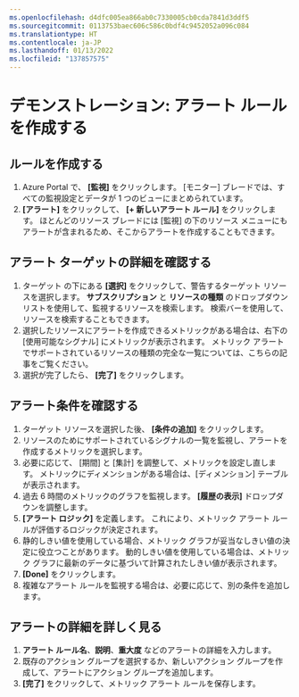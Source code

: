```yaml
---
ms.openlocfilehash: d4dfc005ea866ab0c7330005cb0cda7841d3ddf5
ms.sourcegitcommit: 0113753baec606c586c0bdf4c9452052a096c084
ms.translationtype: HT
ms.contentlocale: ja-JP
ms.lasthandoff: 01/13/2022
ms.locfileid: "137857575"
---
```

# <a name="demonstration-create-an-alert-rule"></a>デモンストレーション: アラート ルールを作成する

## <a name="create-rule"></a>ルールを作成する

1. Azure Portal で、 **[監視]** をクリックします。 [モニター] ブレードでは、すべての監視設定とデータが 1 つのビューにまとめられています。
2. **[アラート]** をクリックして、 **[+ 新しいアラート ルール]** をクリックします。 ほとんどのリソース ブレードには [監視] の下のリソース メニューにもアラートが含まれるため、そこからアラートを作成することもできます。

## <a name="explore-alert-targets"></a>アラート ターゲットの詳細を確認する

1. ターゲット の下にある **[選択]** をクリックして、警告するターゲット リソースを選択します。 **サブスクリプション** と **リソースの種類** のドロップダウン リストを使用して、監視するリソースを検索します。 検索バーを使用して、リソースを検索することもできます。
2. 選択したリソースにアラートを作成できるメトリックがある場合は、右下の [使用可能なシグナル] にメトリックが表示されます。 メトリック アラートでサポートされているリソースの種類の完全な一覧については、こちらの記事をご覧ください。
3. 選択が完了したら、 **[完了]** をクリックします。

## <a name="explore-alert-conditions"></a>アラート条件を確認する

1. ターゲット リソースを選択した後、 **[条件の追加]** をクリックします。
2. リソースのためにサポートされているシグナルの一覧を監視し、アラートを作成するメトリックを選択します。
3. 必要に応じて、 [期間] と [集計] を調整して、メトリックを設定し直します。 メトリックにディメンションがある場合は、[ディメンション] テーブルが表示されます。 
4. 過去 6 時間のメトリックのグラフを監視します。 **[履歴の表示]** ドロップダウンを調整します。
5. **[アラート ロジック]** を定義します。 これにより、メトリック アラート ルールが評価するロジックが決定されます。
6. 静的しきい値を使用している場合、メトリック グラフが妥当なしきい値の決定に役立つことがあります。 動的しきい値を使用している場合は、メトリック グラフに最新のデータに基づいて計算されたしきい値が表示されます。
7. **[Done]** をクリックします。
8. 複雑なアラート ルールを監視する場合は、必要に応じて、別の条件を追加します。 

## <a name="explore-alert-details"></a>アラートの詳細を詳しく見る

1. **アラート ルール名**、**説明**、**重大度** などのアラートの詳細を入力します。
2. 既存のアクション グループを選択するか、新しいアクション グループを作成して、アラートにアクション グループを追加します。
3. **[完了]** をクリックして、メトリック アラート ルールを保存します。